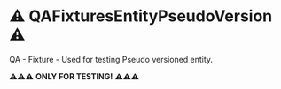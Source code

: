 # :warning: QAFixturesEntityPseudoVersion :warning:
QA - Fixture - Used for testing Pseudo versioned entity.

:warning::warning::warning: **ONLY FOR TESTING!** :warning::warning::warning:
